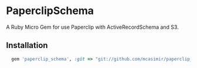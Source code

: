 # PaperclipSchema

A Ruby Micro Gem for use Paperclip with ActiveRecordSchema and S3.

## Installation

``` rb
  gem 'paperclip_schema', :git => "git://github.com/mcasimir/paperclip_schema.git"
```